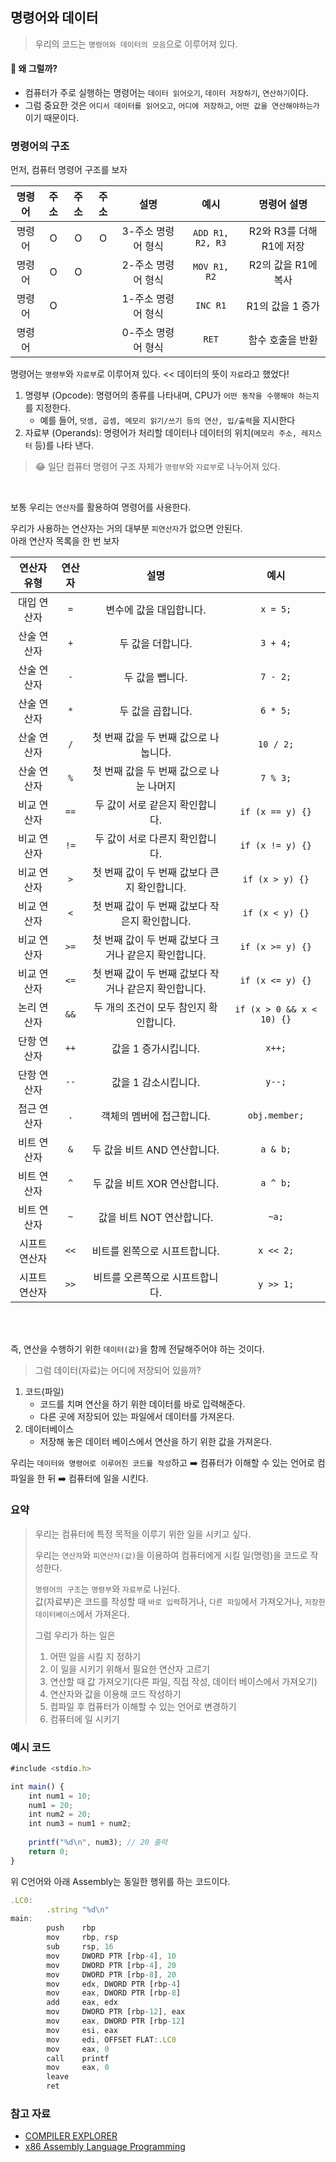 ## 명령어와 데이터

> 우리의 코드는 `명령어와 데이터의 모음`으로 이루어져 있다.

#### 🤔 왜 그럴까?

- 컴퓨터가 주로 실행하는 명령어는 `데이터 읽어오기`, `데이터 저장하기`, `연산하기`이다.
- 그럼 중요한 것은 `어디서 데이터를 읽어오고`, `어디에 저장하고`, `어떤 값을 연산해야하는가`이기 때문이다.

### 명령어의 구조

먼저, 컴퓨터 명령어 구조를 보자

| 명령어 | 주소 | 주소 | 주소 |     설명      |        예시        |      명령어 설명       |
|:---:|:--:|:--:|:--:|:-----------:|:----------------:|:-----------------:|
| 명령어 | O  | O  | O  | 3-주소 명령어 형식 | `ADD R1, R2, R3` | R2와 R3를 더해 R1에 저장 |
| 명령어 | O  | O  |    | 2-주소 명령어 형식 |   `MOV R1, R2`   |   R2의 값을 R1에 복사   |
| 명령어 | O  |    |    | 1-주소 명령어 형식 |     `INC R1`     |    R1의 값을 1 증가    |
| 명령어 |    |    |    | 0-주소 명령어 형식 |      `RET`       |     함수 호출을 반환     |

명령어는 `명령부`와 `자료부`로 이루어져 있다. << 데이터의 뜻이 `자료`라고 했었다!

1. 명령부 (Opcode): 명령어의 종류를 나타내며, CPU가 `어떤 동작을 수행해야 하는지`를 지정한다. 
   - 예를 들어, `덧셈, 곱셈, 메모리 읽기/쓰기 등의 연산, 입/출력`을 지시한다
2. 자료부 (Operands): 명령어가 처리할 데이터나 데이터의 위치(`메모리 주소, 레지스터` 등)를 나타 낸다.

> 😂 일단 컴퓨터 명령어 구조 자체가 `명령부`와 `자료부`로 나누어져 있다.



<br>

보통 우리는 `연산자`를 활용하여 명령어를 사용한다.

우리가 사용하는 연산자는 거의 대부분 `피연산자`가 없으면 안된다.   
아래 연산자 목록을 한 번 보자


| 연산자 유형  | 연산자  |               설명                |            예시             |
|:-------:|:----:|:-------------------------------:|:-------------------------:|
| 대입 연산자  | `=`  |          변수에 값을 대입합니다.          |         `x = 5;`          |
| 산술 연산자  | `+`  |           두 값을 더합니다.            |         `3 + 4;`          |
| 산술 연산자  | `-`  |            두 값을 뺍니다.            |         `7 - 2;`          |
| 산술 연산자  | `*`  |           두 값을 곱합니다.            |         `6 * 5;`          |
| 산술 연산자  | `/`  |     첫 번째 값을 두 번째 값으로 나눕니다.      |         `10 / 2;`         |
| 산술 연산자  | `%`  |     첫 번째 값을 두 번째 값으로 나눈 나머지     |         `7 % 3;`          |
| 비교 연산자  | `==` |       두 값이 서로 같은지 확인합니다.        |     `if (x == y) {}`      |
| 비교 연산자  | `!=` |       두 값이 서로 다른지 확인합니다.        |     `if (x != y) {}`      |
| 비교 연산자  | `>`  |   첫 번째 값이 두 번째 값보다 큰지 확인합니다.    |      `if (x > y) {}`      |
| 비교 연산자  | `<`  |   첫 번째 값이 두 번째 값보다 작은지 확인합니다.   |      `if (x < y) {}`      |
| 비교 연산자  | `>=` | 첫 번째 값이 두 번째 값보다 크거나 같은지 확인합니다. |     `if (x >= y) {}`      |
| 비교 연산자  | `<=` | 첫 번째 값이 두 번째 값보다 작거나 같은지 확인합니다. |     `if (x <= y) {}`      |
| 논리 연산자  | `&&` |     두 개의 조건이 모두 참인지 확인합니다.      | `if (x > 0 && x < 10) {}` |
| 단항 연산자  | `++` |          값을 1 증가시킵니다.           |          `x++;`           |
| 단항 연산자  | `--` |          값을 1 감소시킵니다.           |          `y--;`           |
| 접근 연산자  | `.`  |         객체의 멤버에 접근합니다.          |       `obj.member;`       |
| 비트 연산자  | `&`  |       두 값을 비트 AND 연산합니다.        |         `a & b;`          |
| 비트 연산자  | `^`  |       두 값을 비트 XOR 연산합니다.        |         `a ^ b;`          |
| 비트 연산자  | `~`  |        값을 비트 NOT 연산합니다.         |           `~a;`           |
| 시프트 연산자 | `<<` |        비트를 왼쪽으로 시프트합니다.         |         `x << 2;`         |
| 시프트 연산자 | `>>` |        비트를 오른쪽으로 시프트합니다.        |         `y >> 1;`         |

<br>
<br>

즉, 연산을 수행하기 위한 `데이터(값)`을 함께 전달해주어야 하는 것이다.

> 그럼 데이터(자료)는 어디에 저장되어 있을까?

1. 코드(파일)
   - 코드를 치며 연산을 하기 위한 데이터를 바로 입력해준다.
   - 다른 곳에 저장되어 있는 파일에서 데이터를 가져온다.
2. 데이터베이스
   - 저장해 놓은 데이터 베이스에서 연산을 하기 위한 값을 가져온다.

우리는 `데이터와 명령어로 이루어진 코드를 작성`하고 
➡️ 컴퓨터가 이해할 수 있는 언어로 컴파일을 한 뒤 
➡️ 컴퓨터에 일을 시킨다.

### 요약

> 우리는 컴퓨터에 특정 목적을 이루기 위한 일을 시키고 싶다.
> 
> 우리는 `연산자`와 `피연산자(값)`을 이용하여 컴퓨터에게 시킬 일(명령)을 코드로 작성한다.
> 
> `명령어의 구조`는 `명령부`와 `자료부`로 나뉜다.   
> 값(자료부)은 코드를 작성할 때 `바로 입력`하거나, `다른 파일`에서 가져오거나, `저장한 데이터베이스`에서 가져온다.   
> 
> 그럼 우리가 하는 일은
> 
> 1. 어떤 일을 시킬 지 정하기
> 2. 이 일을 시키기 위해서 필요한 연산자 고르기
> 3. 연산할 때 값 가져오기(다른 파일, 직접 작성, 데이터 베이스에서 가져오기)
> 4. 연산자와 값을 이용해 코드 작성하기
> 5. 컴파일 후 컴퓨터가 이해할 수 있는 언어로 변경하기
> 6. 컴퓨터에 일 시키기

### 예시 코드

```javascript
#include <stdio.h>

int main() {
    int num1 = 10; 
    num1 = 20;     
    int num2 = 20; 
    int num3 = num1 + num2;
    
    printf("%d\n", num3); // 20 출력
    return 0;
}
```
위 C언어와 아래 Assembly는 동일한 행위를 하는 코드이다.
```javascript
.LC0:
        .string "%d\n"
main:
        push    rbp
        mov     rbp, rsp
        sub     rsp, 16
        mov     DWORD PTR [rbp-4], 10
        mov     DWORD PTR [rbp-4], 20
        mov     DWORD PTR [rbp-8], 20
        mov     edx, DWORD PTR [rbp-4]
        mov     eax, DWORD PTR [rbp-8]
        add     eax, edx                    
        mov     DWORD PTR [rbp-12], eax
        mov     eax, DWORD PTR [rbp-12]
        mov     esi, eax
        mov     edi, OFFSET FLAT:.LC0
        mov     eax, 0
        call    printf
        mov     eax, 0
        leave
        ret
```


### 참고 자료

- [COMPILER EXPLORER](https://godbolt.org/)
- [x86 Assembly Language Programming](https://cs.lmu.edu/~ray/notes/x86assembly/)
